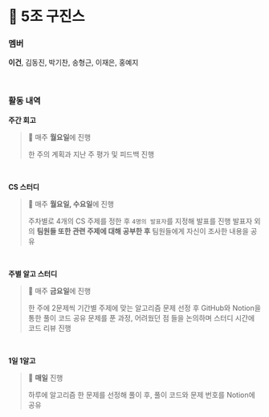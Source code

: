 # 🐰 5조 구진스

### 멤버 

**이건**, 김동진, 박기찬, 송형근, 이재은, 홍예지
<br />


<br />

###  활동 내역

**주간 회고**

> 📆 매주 **월요일**에 진행
>
> 한 주의 계획과 지난 주 평가 및 피드백 진행

<br />


**CS 스터디** 

>  📆 매주 **월요일, 수요일**에 진행
>
> 주차별로 4개의 CS 주제를 정한 후 `4명의 발표자`를 지정해 발표를 진행 발표자 외의 **팀원들 또한 관련 주제에 대해 공부한 후** 팀원들에게 자신이 조사한 내용을 공유

<br />


**주별 알고 스터디**

> 📆 매주 **금요일**에 진행
>
>한 주에 2문제씩 기간별 주제에 맞는 알고리즘 문제 선정 후 GitHub와 Notion을 통한 풀이 코드 공유 문제를 푼 과정, 어려웠던 점 들을 논의하며 스터디 시간에 코드 리뷰 진행

<br />


**1일 1알고** 

> 📆 **매일** 진행
>
> 하루에 알고리즘 한 문제를 선정해 풀이 후, 풀이 코드와 문제 번호를 Notion에 공유

<br />

